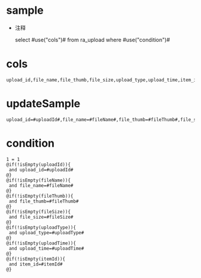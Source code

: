 sample
===
* 注释

	select #use("cols")# from ra_upload  where  #use("condition")#

cols
===
	upload_id,file_name,file_thumb,file_size,upload_type,upload_time,item_id

updateSample
===
	
	upload_id=#uploadId#,file_name=#fileName#,file_thumb=#fileThumb#,file_size=#fileSize#,upload_type=#uploadType#,upload_time=#uploadTime#,item_id=#itemId#

condition
===

	1 = 1  
	@if(!isEmpty(uploadId)){
	 and upload_id=#uploadId#
	@}
	@if(!isEmpty(fileName)){
	 and file_name=#fileName#
	@}
	@if(!isEmpty(fileThumb)){
	 and file_thumb=#fileThumb#
	@}
	@if(!isEmpty(fileSize)){
	 and file_size=#fileSize#
	@}
	@if(!isEmpty(uploadType)){
	 and upload_type=#uploadType#
	@}
	@if(!isEmpty(uploadTime)){
	 and upload_time=#uploadTime#
	@}
	@if(!isEmpty(itemId)){
	 and item_id=#itemId#
	@}
	
	